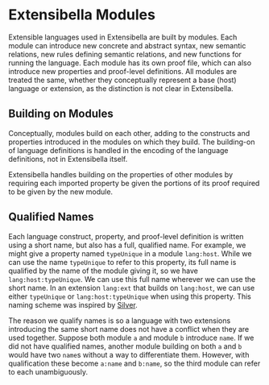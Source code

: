 # Extensibella Modules
Extensible languages used in Extensibella are built by modules.  Each
module can introduce new concrete and abstract syntax, new semantic
relations, new rules defining semantic relations, and new functions
for running the language.  Each module has its own proof file, which
can also introduce new properties and proof-level definitions.  All
modules are treated the same, whether they conceptually represent a
base (host) language or extension, as the distinction is not clear in
Extensibella.


## Building on Modules
Conceptually, modules build on each other, adding to the constructs
and properties introduced in the modules on which they build.  The
building-on of language definitions is handled in the encoding of the
language definitions, not in Extensibella itself.

Extensibella handles building on the properties of other modules by
requiring each imported property be given the portions of its proof
required to be given by the new module.


## Qualified Names
Each language construct, property, and proof-level definition is
written using a short name, but also has a full, qualified name.  For
example, we might give a property named `typeUnique` in a module
`lang:host`.  While we can use the name `typeUnique` to refer to this
property, its full name is qualified by the name of the module giving
it, so we have `lang:host:typeUnique`.  We can use this full name
wherever we can use the short name.  In an extension `lang:ext` that
builds on `lang:host`, we can use either `typeUnique` or
`lang:host:typeUnique` when using this property.  This naming scheme
was inspired by
[Silver](https://melt.cs.umn.edu/silver/concepts/modules/#names).

The reason we qualify names is so a language with two extensions
introducing the same short name does not have a conflict when they are
used together.  Suppose both module `a` and module `b` introduce
`name`.  If we did not have qualified names, another module building
on both `a` and `b` would have two `name`s without a way to
differentiate them.  However, with qualification these become `a:name`
and `b:name`, so the third module can refer to each unambiguously.

